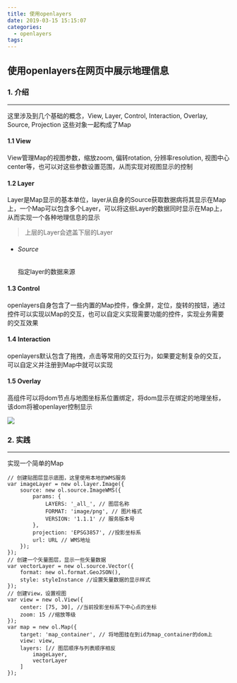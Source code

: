 ```yaml
---
title: 使用openlayers
date: 2019-03-15 15:15:07
categories:
  - openlayers
tags:
---
```


## 使用openlayers在网页中展示地理信息
### 1.  介绍
--------
这里涉及到几个基础的概念，View, Layer, Control, Interaction, Overlay, Source, Projection 这些对象一起构成了Map
#### 1.1 View
View管理Map的视图参数，缩放zoom, 偏转rotation, 分辨率resolution, 视图中心center等，也可以对这些参数设置范围，从而实现对视图显示的控制
#### 1.2 Layer
Layer是Map显示的基本单位，layer从自身的Source获取数据病将其显示在Map上，一个Map可以包含多个Layer，可以将这些Layer的数据同时显示在Map上，从而实现一个各种地理信息的显示

> 上层的Layer会遮盖下层的Layer

* ###### Source
    指定layer的数据来源
#### 1.3 Control
openlayers自身包含了一些内置的Map控件，像全屏，定位，旋转的按钮，通过控件可以实现以Map的交互，也可以自定义实现需要功能的控件，实现业务需要的交互效果
#### 1.4 Interaction
openlayers默认包含了拖拽，点击等常用的交互行为，如果要定制复杂的交互，可以自定义并注册到Map中就可以实现
#### 1.5 Overlay
高组件可以将dom节点与地图坐标系位置绑定，将dom显示在绑定的地理坐标，该dom将被openlayer控制显示


![](https://user-gold-cdn.xitu.io/2019/4/29/16a6845c80fc8142?w=1461&h=1001&f=png&s=129464)

### 2. 实践
-------
实现一个简单的Map
        
    // 创建贴图层显示底图，这里使用本地的WMS服务
    var imageLayer = new ol.layer.Image({
        source: new ol.source.ImageWMS({
            params: {
                LAYERS: '_all_', // 图层名称
                FORMAT: 'image/png', // 图片格式
                VERSION: '1.1.1' // 服务版本号
            },
            projection: 'EPSG3857', //投影坐标系
            url: URL // WMS地址
        });
    });
    // 创建一个矢量图层，显示一些矢量数据
    var vectorLayer = new ol.source.Vector({
        format: new ol.format.GeoJSON(),
        style: styleInstance //设置矢量数据的显示样式
    });
    // 创建View，设置视图
    var view = new ol.View({
        center: [75, 30], //当前投影坐标系下中心点的坐标
        zoom: 15 //缩放等级
    });
    var map = new ol.Map({
        target: 'map_container', // 将地图挂在到id为map_container的dom上
        view: view,
        layers: [// 图层顺序与列表顺序相反
            imageLayer,
            vectorLayer
        ]
    });